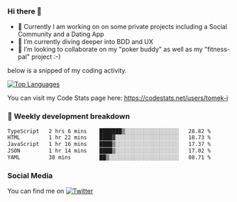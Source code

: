 ### Hi there 👋


- 🔭 Currently I am working on on some private projects including a Social Community and a Dating App
- 🌱 I’m currently diving deeper into BDD and UX
- 👯 I’m looking to collaborate on my "poker buddy" as well as my "fitness-pal" project :-)

below is a snipped of my coding activity.
<!--
**tomek-i/tomek-i** is a ✨ _special_ ✨ repository because its `README.md` (this file) appears on your GitHub profile.

Here are some ideas to get you started:

- 🔭 I’m currently working on ...
- 🌱 I’m currently learning ...
- 👯 I’m looking to collaborate on ...
- 🤔 I’m looking for help with ...
- 💬 Ask me about ...
- 📫 How to reach me: ...
- 😄 Pronouns: ...
- ⚡ Fun fact: ...
-->
[![Top Languages](https://github-readme-stats.vercel.app/api/top-langs/?username=tomek-i&layout=compact)](https://github.com/tomek-i)

You can visit my Code Stats page here: https://codestats.net/users/tomek-i

### 💬 Weekly development breakdown
<!--START_SECTION:waka-->

```txt
TypeScript   2 hrs 6 mins    ███████▒░░░░░░░░░░░░░░░░░   28.82 %
HTML         1 hr 22 mins    ████▓░░░░░░░░░░░░░░░░░░░░   18.73 %
JavaScript   1 hr 16 mins    ████▒░░░░░░░░░░░░░░░░░░░░   17.37 %
JSON         1 hr 14 mins    ████▒░░░░░░░░░░░░░░░░░░░░   17.02 %
YAML         38 mins         ██▒░░░░░░░░░░░░░░░░░░░░░░   08.71 %
```

<!--END_SECTION:waka-->

<!-- Actual text -->

### Social Media
You can find me on [![Twitter][1.2]][1]

<!-- Icons -->

[1.2]: http://i.imgur.com/wWzX9uB.png 


<!-- Links to your social media accounts -->

[1]: https://twitter.com/tomek_i
